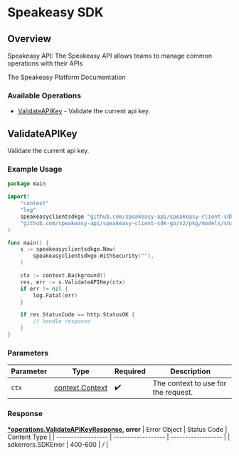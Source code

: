 # Speakeasy SDK


## Overview

Speakeasy API: The Speakeasy API allows teams to manage common operations with their APIs

The Speakeasy Platform Documentation
</docs>
### Available Operations

* [ValidateAPIKey](#validateapikey) - Validate the current api key.

## ValidateAPIKey

Validate the current api key.

### Example Usage

```go
package main

import(
	"context"
	"log"
	speakeasyclientsdkgo "github.com/speakeasy-api/speakeasy-client-sdk-go/v2"
	"github.com/speakeasy-api/speakeasy-client-sdk-go/v2/pkg/models/shared"
)

func main() {
    s := speakeasyclientsdkgo.New(
        speakeasyclientsdkgo.WithSecurity(""),
    )

    ctx := context.Background()
    res, err := s.ValidateAPIKey(ctx)
    if err != nil {
        log.Fatal(err)
    }

    if res.StatusCode == http.StatusOK {
        // handle response
    }
}
```

### Parameters

| Parameter                                             | Type                                                  | Required                                              | Description                                           |
| ----------------------------------------------------- | ----------------------------------------------------- | ----------------------------------------------------- | ----------------------------------------------------- |
| `ctx`                                                 | [context.Context](https://pkg.go.dev/context#Context) | :heavy_check_mark:                                    | The context to use for the request.                   |


### Response

**[*operations.ValidateAPIKeyResponse](../../pkg/models/operations/validateapikeyresponse.md), error**
| Error Object       | Status Code        | Content Type       |
| ------------------ | ------------------ | ------------------ |
| sdkerrors.SDKError | 400-600            | */*                |

